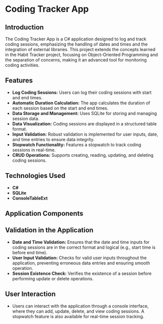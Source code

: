 ﻿
# Coding Tracker App

## Introduction
The Coding Tracker App is a C# application designed to log and track coding sessions, emphasizing the handling of dates and times and the integration of external libraries. This project extends the concepts learned in the Habit Tracker project, focusing on Object-Oriented Programming and the separation of concerns, making it an advanced tool for monitoring coding activities.

## Features
- **Log Coding Sessions:** Users can log their coding sessions with start and end times.
- **Automatic Duration Calculation:** The app calculates the duration of each session based on the start and end times.
- **Data Storage and Management:** Uses SQLite for storing and managing session data.
- **Data Visualization:** Coding sessions are displayed in a structured table format.
- **Input Validation:** Robust validation is implemented for user inputs, date, and time entries to ensure data integrity.
- **Stopwatch Functionality:** Features a stopwatch to track coding sessions in real-time.
- **CRUD Operations:** Supports creating, reading, updating, and deleting coding sessions.

## Technologies Used
- **C#**
- **SQLite**
- **ConsoleTableExt**

## Application Components

## Validation in the Application
- **Date and Time Validation:** Ensures that the date and time inputs for coding sessions are in the correct format and logical (e.g., start time is before end time).
- **User Input Validation:** Checks for valid user inputs throughout the application, preventing erroneous data entries and ensuring smooth operation.
- **Session Existence Check:** Verifies the existence of a session before performing update or delete operations.

## User Interaction
- Users can interact with the application through a console interface, where they can add, update, delete, and view coding sessions. A stopwatch feature is also available for real-time session tracking.

